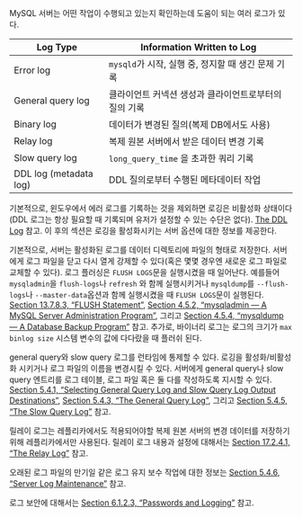 MySQL 서버는 어떤 작업이 수행되고 있는지 확인하는데 도움이 되는 여러 로그가 있다.

| Log Type | Information Written to Log |
| --- | --- |
| Error log | `mysqld`가 시작, 실행 중, 정지할 때 생긴 문제 기록 |
|  General query log | 클라이언트 커넥션 생성과 클라이언트로부터의 질의 기록 |
| Binary log | 데이터가 변경된 질의(복제 DB에서도 사용) |
| Relay log | 복제 원본 서버에서 받은 데이터 변경 기록 |
| Slow query log | `long_query_time` 을 초과한 쿼리 기록 |
| DDL log (metadata log) | DDL 질의로부터 수행된 메타데이터 작업 |

기본적으로, 윈도우에서 에러 로그를 기록하는 것을 제외하면 로깅은 비활성화 상태이다(DDL 로그는 항상 필요할 때 기록되며 유저가 설정할 수 있는 수단은 없다).  [The DDL Log](https://dev.mysql.com/doc/refman/5.7/en/ddl-log.html) 참고. 이 후의 섹션은 로깅을 활성화시키는 서버 옵션에 대한 정보를 제공한다.

기본적으로, 서버는 활성화된 로그를 데이터 디렉토리에 파일의 형태로 저장한다. 서버에게 로그 파일을 닫고 다시 열게 강제할 수 있다(혹은 몇몇 경우엔 새로운 로그 파일로 교체할 수 있다).  로그 플러싱은 `FLUSH LOGS`문을 실행시켰을 때 일어난다. 예를들어 `mysqladmin`을 `flush-logs`나 `refresh` 와 함께 실행시키거나 `mysqldump`를 `--flush-logs`나 `--master-data`옵션과 함께 실행시켰을 때 `FLUSH LOGS`문이 실행된다.  [Section 13.7.8.3, “FLUSH Statement”](https://dev.mysql.com/doc/refman/8.0/en/flush.html "13.7.8.3 FLUSH Statement"), [Section 4.5.2, “mysqladmin — A MySQL Server Administration Program”](https://dev.mysql.com/doc/refman/8.0/en/mysqladmin.html "4.5.2 mysqladmin — A MySQL Server Administration Program"), 그리고 [Section 4.5.4, “mysqldump — A Database Backup Program”](https://dev.mysql.com/doc/refman/8.0/en/mysqldump.html "4.5.4 mysqldump — A Database Backup Program") 참고. 추가로, 바이너리 로그는 로그의 크기가 `max binlog size` 시스템 변수의 값에 다다랐을 때 플러쉬 된다.

general query와 slow query 로그를 런타임에 통제할 수 있다. 로깅을 활성화/비활성화 시키거나 로그 파일의 이름을 변경시킬 수 있다. 서버에게 general query나 slow query 엔트리를 로그 테이블, 로그 파일 혹은 둘 다를 작성하도록 지시할 수 있다. [Section 5.4.1, “Selecting General Query Log and Slow Query Log Output Destinations”](https://dev.mysql.com/doc/refman/8.0/en/log-destinations.html "5.4.1 Selecting General Query Log and Slow Query Log Output Destinations"), [Section 5.4.3, “The General Query Log”](https://dev.mysql.com/doc/refman/8.0/en/query-log.html "5.4.3 The General Query Log"), 그리고 [Section 5.4.5, “The Slow Query Log”](https://dev.mysql.com/doc/refman/8.0/en/slow-query-log.html "5.4.5 The Slow Query Log") 참고.

릴레이 로그는 레플리카에서도 적용되어야할 복제 원본 서버의 변경 데이터를 저장하기 위해 레플리카에서만 사용된다. 릴레이 로그 내용과 설정에 대해서는 [Section 17.2.4.1, “The Relay Log”](https://dev.mysql.com/doc/refman/8.0/en/replica-logs-relaylog.html "17.2.4.1 The Relay Log") 참고.

오래된 로그 파일의 만기일 같은 로그 유지 보수 작업에 대한 정보는 [Section 5.4.6, “Server Log Maintenance”](https://dev.mysql.com/doc/refman/8.0/en/log-file-maintenance.html "5.4.6 Server Log Maintenance") 참고.

로그 보안에 대해서는 [Section 6.1.2.3, “Passwords and Logging”](https://dev.mysql.com/doc/refman/8.0/en/password-logging.html "6.1.2.3 Passwords and Logging") 참고.